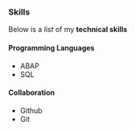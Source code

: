 ### Skills

Below is a _list_ of my **technical skills**

#### Programming Languages
- ABAP
- SQL

#### Collaboration
- Github
- Git
